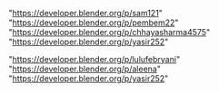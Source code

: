 "https://developer.blender.org/p/sam121"
"https://developer.blender.org/p/pembem22"
"https://developer.blender.org/p/chhayasharma4575"
"https://developer.blender.org/p/yasir252"
 
"https://developer.blender.org/p/lulufebryani"
"https://developer.blender.org/p/aleena"
"https://developer.blender.org/p/yasir252"
 
